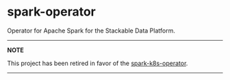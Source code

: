 # spark-operator


Operator for Apache Spark for the Stackable Data Platform.

---
**NOTE**

This project has been retired in favor of the [spark-k8s-operator](https://github.com/stackabletech/spark-k8s-operator).

---
